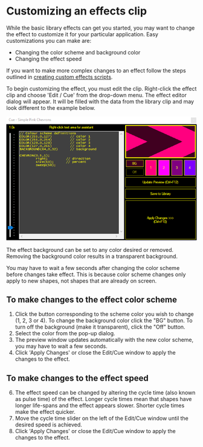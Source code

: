 # Customizing an effects clip

While the basic library effects can get you started, you may want to change the effect to customize it for your particular application. Easy customizations you can make are:

- Changing the color scheme and background color
- Changing the effect speed

If you want to make more complex changes to an effect follow the steps outlined in  [creating custom effects scripts](CreatingCustomEffects.md).

To begin customizing the effect, you must edit the clip. Right-click the effect clip and choose 'Edit / Cue' from the drop-down menu. The effect editor dialog will appear. It will be filled with the data from the library clip and may look different to the example below.

![](../../../images/clip-effect-editor-2.png)

The effect background can be set to any color desired or removed. Removing the background color results in a transparent background.

You may have to wait a few seconds after changing the color scheme before changes take effect. This is because color scheme changes only apply to new shapes, not shapes that are already on screen.

## To make changes to the effect color scheme

1.  Click the button corresponding to the scheme color you wish to change (1, 2, 3 or 4). To change the background color click the "BG" button. To turn off the background (make it transparent), click the "Off" button.
2.  Select the color from the pop-up dialog.
3.  The preview window updates automatically with the new color scheme, you may have to wait a few seconds.
4.  Click 'Apply Changes' or close the Edit/Cue window to apply the changes to the effect.

## To make changes to the effect speed

6.  The effect speed can be changed by altering the cycle time (also known as pulse time) of the effect. Longer cycle times mean that shapes have longer life-spans and the effect appears slower. Shorter cycle times make the effect quicker.
7.  Move the cycle time slider on the left of the Edit/Cue window until the desired speed is achieved.
8.  Click 'Apply Changes' or close the Edit/Cue window to apply the changes to the effect.